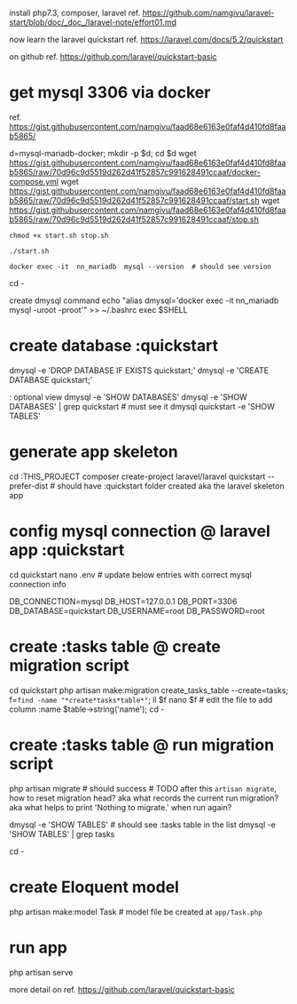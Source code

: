 install php7.3, composer, laravel 
ref. https://github.com/namgivu/laravel-start/blob/doc/_doc_/laravel-note/effort01.md

now learn the laravel quickstart
ref. https://laravel.com/docs/5.2/quickstart

on github
ref. https://github.com/laravel/quickstart-basic

# get mysql 3306 via docker
ref. https://gist.githubusercontent.com/namgivu/faad68e6163e0faf4d410fd8faab5865/

d=mysql-mariadb-docker; mkdir -p $d; cd $d
    wget https://gist.githubusercontent.com/namgivu/faad68e6163e0faf4d410fd8faab5865/raw/70d96c9d5519d262d41f52857c991628491ccaaf/docker-compose.yml
    wget https://gist.githubusercontent.com/namgivu/faad68e6163e0faf4d410fd8faab5865/raw/70d96c9d5519d262d41f52857c991628491ccaaf/start.sh
    wget https://gist.githubusercontent.com/namgivu/faad68e6163e0faf4d410fd8faab5865/raw/70d96c9d5519d262d41f52857c991628491ccaaf/stop.sh
    
    chmod +x start.sh stop.sh
    
    ./start.sh
    
    docker exec -it  nn_mariadb  mysql --version  # should see version

cd -

create dmysql command
echo "alias dmysql='docker exec -it  nn_mariadb  mysql -uroot -proot'" >> ~/.bashrc
exec $SHELL


# create database :quickstart
dmysql -e 'DROP DATABASE IF EXISTS quickstart;'
dmysql -e 'CREATE DATABASE quickstart;'

: optional view 
dmysql -e 'SHOW DATABASES'
dmysql -e 'SHOW DATABASES' | grep quickstart  # must see it
dmysql quickstart -e 'SHOW TABLES'

# generate app skeleton
cd :THIS_PROJECT
composer create-project laravel/laravel quickstart --prefer-dist  # should have :quickstart folder created aka the laravel skeleton app

# config  mysql connection @ laravel app :quickstart 
cd quickstart
nano .env # update below entries with correct mysql connection info 

DB_CONNECTION=mysql
DB_HOST=127.0.0.1
DB_PORT=3306
DB_DATABASE=quickstart
DB_USERNAME=root
DB_PASSWORD=root
    
# create :tasks table @ create migration script
cd quickstart
    php artisan make:migration create_tasks_table --create=tasks; 
    f=`find -name "*create*tasks*table*"`; ll $f
    nano $f  # edit the file to add column :name $table->string('name');
cd -

# create :tasks table @ run migration script
php artisan migrate  # should success
                     # TODO after this `artisan migrate`, how to reset migration head? aka what records the current run migration? aka what helps to print 'Nothing to migrate.' when run again?

dmysql -e 'SHOW TABLES'  # should see :tasks table in the list
dmysql -e 'SHOW TABLES' | grep tasks

cd -

# create Eloquent model
php artisan make:model Task  # model file be created at `app/Task.php`

# run app
php artisan serve

more detail on ref. https://github.com/laravel/quickstart-basic
